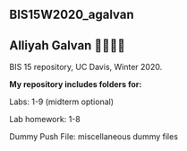 ## BIS15W2020_agalvan
## Alliyah Galvan :sunflower::capricorn::cow::cyclone:

BIS 15 repository, UC Davis, Winter 2020.

**My repository includes folders for:**
  
 Labs: 1-9 (midterm optional)
  
 Lab homework: 1-8

 Dummy Push File: miscellaneous dummy files
